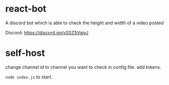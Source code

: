 # react-bot
A discord bot which is able to check the height and width of a video posted

Discord: https://discord.gg/vSSZ5VqjvJ
# self-host
change channel id to channel you want to check in config file. 
add tokens.

`node index.js` to start. 
